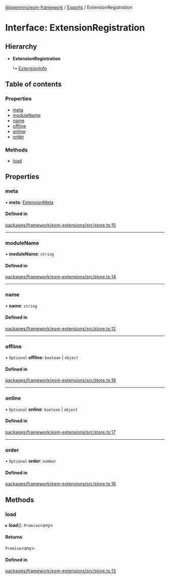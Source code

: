 [@openmrs/esm-framework](../API.md) / [Exports](../modules.md) / ExtensionRegistration

# Interface: ExtensionRegistration

## Hierarchy

- **ExtensionRegistration**

  ↳ [ExtensionInfo](extensioninfo.md)

## Table of contents

### Properties

- [meta](extensionregistration.md#meta)
- [moduleName](extensionregistration.md#modulename)
- [name](extensionregistration.md#name)
- [offline](extensionregistration.md#offline)
- [online](extensionregistration.md#online)
- [order](extensionregistration.md#order)

### Methods

- [load](extensionregistration.md#load)

## Properties

### meta

• **meta**: [ExtensionMeta](extensionmeta.md)

#### Defined in

[packages/framework/esm-extensions/src/store.ts:15](https://github.com/openmrs/openmrs-esm-core/blob/master/packages/framework/esm-extensions/src/store.ts#L15)

___

### moduleName

• **moduleName**: `string`

#### Defined in

[packages/framework/esm-extensions/src/store.ts:14](https://github.com/openmrs/openmrs-esm-core/blob/master/packages/framework/esm-extensions/src/store.ts#L14)

___

### name

• **name**: `string`

#### Defined in

[packages/framework/esm-extensions/src/store.ts:12](https://github.com/openmrs/openmrs-esm-core/blob/master/packages/framework/esm-extensions/src/store.ts#L12)

___

### offline

• `Optional` **offline**: `boolean` \| `object`

#### Defined in

[packages/framework/esm-extensions/src/store.ts:18](https://github.com/openmrs/openmrs-esm-core/blob/master/packages/framework/esm-extensions/src/store.ts#L18)

___

### online

• `Optional` **online**: `boolean` \| `object`

#### Defined in

[packages/framework/esm-extensions/src/store.ts:17](https://github.com/openmrs/openmrs-esm-core/blob/master/packages/framework/esm-extensions/src/store.ts#L17)

___

### order

• `Optional` **order**: `number`

#### Defined in

[packages/framework/esm-extensions/src/store.ts:16](https://github.com/openmrs/openmrs-esm-core/blob/master/packages/framework/esm-extensions/src/store.ts#L16)

## Methods

### load

▸ **load**(): `Promise`<any\>

#### Returns

`Promise`<any\>

#### Defined in

[packages/framework/esm-extensions/src/store.ts:13](https://github.com/openmrs/openmrs-esm-core/blob/master/packages/framework/esm-extensions/src/store.ts#L13)

